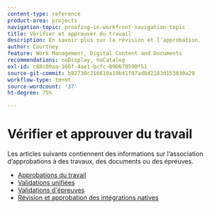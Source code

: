 ```yaml
---
content-type: reference
product-area: projects
navigation-topic: proofing-in-workfront-navigation-topic
title: Vérifier et approuver du travail
description: En savoir plus sur la révision et l’approbation.
author: Courtney
feature: Work Management, Digital Content and Documents
recommendations: noDisplay, noCatalog
exl-id: c88c09aa-166f-4ae1-bcfc-89b678590f51
source-git-commit: b82730c216610a19b41f07ad8d2183d153830a29
workflow-type: tm+mt
source-wordcount: '37'
ht-degree: 75%

---
```


# Vérifier et approuver du travail

Les articles suivants contiennent des informations sur l’association d’approbations à des travaux, des documents ou des épreuves.

<!-- * [Limited document and proof decision for non-paid users overview](/help/quicksilver/review-and-approve-work/proof-doc-decision-limits.md) -->
* [Approbations du travail](../review-and-approve-work/manage-approvals/manage-approvals.md)
* [Validations unifiées](../review-and-approve-work/document-reviews-and-approvals/document-reviews-and-approvals.md)
* [Validations d&#39;épreuves](../review-and-approve-work/proofing/proofing.md)
* [Révision et approbation des intégrations natives](/help/quicksilver/review-and-approve-work/native-integrations/review-approva-native-integrations-toc.md)

